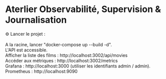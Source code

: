# Aterlier Observabilité, Supervision & Journalisation

⚙️ Lancer le projet :\
<br />
A la racine, lancer "docker-compose up --build -d".\
L'API est accessible.\
Afficher la liste des films : http://localhost:3002/api/movies \
Accéder aux métriques : http://localhost:3002/metrics \
Grafana : http://localhost:3000 (utiliser les identifiants admin / admin). \
Prometheus : http://localhost:9090
